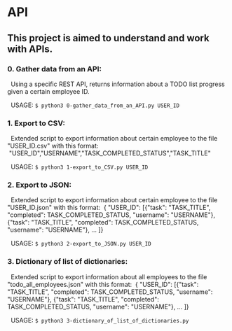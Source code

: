 # API
This project is aimed to understand and work with APIs.
---

### 0. Gather data from an API:

&nbsp;&nbsp;Using a specific REST API, returns information about a TODO list progress given a certain employee ID.

&nbsp;&nbsp;USAGE: ```$ python3 0-gather_data_from_an_API.py USER_ID```



### 1. Export to CSV:

&nbsp;&nbsp;Extended script to export information about certain employee to the file "USER_ID.csv" with this format:
&nbsp;"USER_ID","USERNAME","TASK_COMPLETED_STATUS","TASK_TITLE"

&nbsp;&nbsp;USAGE: ```$ python3 1-export_to_CSV.py USER_ID```



### 2. Export to JSON:

&nbsp;&nbsp;Extended script to export information about certain employee to the file "USER_ID.json" with this format:
&nbsp;{ "USER_ID": [{"task": "TASK_TITLE", "completed": TASK_COMPLETED_STATUS, "username": "USERNAME"}, {"task": "TASK_TITLE", "completed": TASK_COMPLETED_STATUS, "username": "USERNAME"}, ... ]}

&nbsp;&nbsp;USAGE: ```$ python3 2-export_to_JSON.py USER_ID```



### 3. Dictionary of list of dictionaries:

&nbsp;&nbsp;Extended script to export information about all employees to the file "todo_all_employees.json" with this format:
&nbsp;{ "USER_ID": [{"task": "TASK_TITLE", "completed": TASK_COMPLETED_STATUS, "username": "USERNAME"}, {"task": "TASK_TITLE", "completed": TASK_COMPLETED_STATUS, "username": "USERNAME"}, ... ]}

&nbsp;&nbsp;USAGE: ```$ python3 3-dictionary_of_list_of_dictionaries.py```
